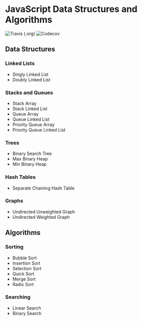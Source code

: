 # JavaScript Data Structures and Algorithms

![Travis (.org)](https://img.shields.io/travis/quezada007/javascript-data-structures-algorithms)
![Codecov](https://img.shields.io/codecov/c/github/quezada007/javascript-data-structures-algorithms)

## Data Structures

### Linked Lists
* Singly Linked List
* Doubly Linked List

### Stacks and Queues
* Stack Array
* Stack Linked List
* Queue Array
* Queue Linked List
* Priority Queue Array
* Priority Queue Linked List

### Trees
* Binary Search Tree
* Max Binary Heap
* Min Binary Heap

### Hash Tables
* Separate Chaining Hash Table

### Graphs
* Undirected Unweighted Graph
* Undirected Weighted Graph

## Algorithms

### Sorting
* Bubble Sort
* Insertion Sort
* Selection Sort
* Quick Sort
* Merge Sort
* Radix Sort

### Searching
* Linear Search
* Binary Search